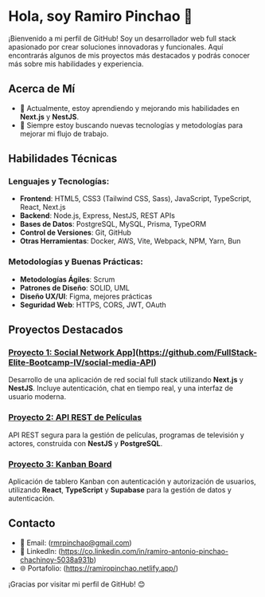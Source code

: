 # Hola, soy Ramiro Pinchao 👋

¡Bienvenido a mi perfil de GitHub! Soy un desarrollador web full stack apasionado por crear soluciones innovadoras y funcionales. Aquí encontrarás algunos de mis proyectos más destacados y podrás conocer más sobre mis habilidades y experiencia.

## Acerca de Mí

- 🌱 Actualmente, estoy aprendiendo y mejorando mis habilidades en **Next.js** y **NestJS**.
- 🚀 Siempre estoy buscando nuevas tecnologías y metodologías para mejorar mi flujo de trabajo.

## Habilidades Técnicas

### Lenguajes y Tecnologías:
- **Frontend**: HTML5, CSS3 (Tailwind CSS, Sass), JavaScript, TypeScript, React, Next.js
- **Backend**: Node.js, Express, NestJS, REST APIs
- **Bases de Datos**: PostgreSQL, MySQL, Prisma, TypeORM
- **Control de Versiones**: Git, GitHub
- **Otras Herramientas**: Docker, AWS, Vite, Webpack, NPM, Yarn, Bun

### Metodologías y Buenas Prácticas:
- **Metodologías Ágiles**: Scrum
- **Patrones de Diseño**: SOLID, UML
- **Diseño UX/UI**: Figma, mejores prácticas
- **Seguridad Web**: HTTPS, CORS, JWT, OAuth

## Proyectos Destacados

### [Proyecto 1: Social Network App](https://github.com/PinchaoRamiro/social-network-app)](https://github.com/FullStack-Elite-Bootcamp-IV/social-media-API)
Desarrollo de una aplicación de red social full stack utilizando **Next.js** y **NestJS**. Incluye autenticación, chat en tiempo real, y una interfaz de usuario moderna.

### [Proyecto 2: API REST de Películas](https://github.com/PinchaoRamiro/movie-api)
API REST segura para la gestión de películas, programas de televisión y actores, construida con **NestJS** y **PostgreSQL**.

### [Proyecto 3: Kanban Board](https://github.com/PinchaoRamiro/kanban-board)
Aplicación de tablero Kanban con autenticación y autorización de usuarios, utilizando **React**, **TypeScript** y **Supabase** para la gestión de datos y autenticación.

## Contacto 

- 📧 Email: (rmrpinchao@gmail.com)
- 💼 LinkedIn: (https://co.linkedin.com/in/ramiro-antonio-pinchao-chachinoy-5038a931b)
- 🌐 Portafolio: (https://ramiropinchao.netlify.app/)

¡Gracias por visitar mi perfil de GitHub! 😊
